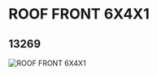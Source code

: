 # ROOF FRONT 6X4X1
## 13269
![ROOF FRONT 6X4X1](https://lc-www-live-s.legocdn.com/media/bricks/5/2/6031790.jpg)